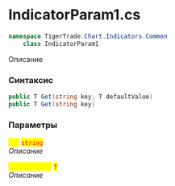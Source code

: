 
# IndicatorParam1.cs
```csharp
namespace TigerTrade.Chart.Indicators.Common  
    class IndicatorParam1
```

Описание

### Синтаксис
```csharp
public T Get(string key, T defaultValue)
public T Get(string key)
```

### Параметры  
<mark style="color:yellow;">**`key`**</mark> <mark style="color:red;">`string`</mark>  
 *Описание*  
  
<mark style="color:yellow;">**`defaultValue`**</mark> <mark style="color:red;">`T`</mark>  
 *Описание*  
  

                    
                    
